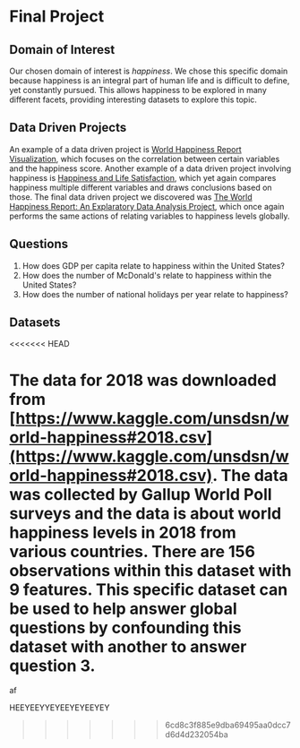 # Final Project
## Domain of Interest
Our chosen domain of interest is _happiness_. We chose this specific domain because happiness is an integral part of human life and is difficult to define, yet constantly pursued. This allows happiness to be explored in many different facets, providing interesting datasets to explore this topic. 

## Data Driven Projects
An example of a data driven project is [World Happiness Report Visualization](https://nycdatascience.com/blog/student-works/world-happiness-report-visualization/), which focuses on the correlation between certain variables and the happiness score. Another example of a data driven project involving happiness is [Happiness and Life Satisfaction](https://ourworldindata.org/happiness-and-life-satisfaction), which yet again compares happiness multiple different variables and draws conclusions based on those. The final data driven project we discovered was [The World Happiness Report: An Explaratory Data Analysis Project](https://github.com/nateofspades/The-World-Happiness-Report-An-Exploratory-Data-Analysis-Project/blob/master/WorldHappinessReportEDA.ipynb), which once again performs the same actions of relating variables to happiness levels globally. 

## Questions
1. How does GDP per capita relate to happiness within the United States?
2. How does the number of McDonald's relate to happiness within the United States?
3. How does the number of national holidays per year relate to happiness? 

## Datasets
<<<<<<< HEAD


The data for 2018 was downloaded from [https://www.kaggle.com/unsdsn/world-happiness#2018.csv](https://www.kaggle.com/unsdsn/world-happiness#2018.csv). The data was collected by Gallup World Poll surveys and the data is about world happiness levels in 2018 from various countries. There are 156 observations within this dataset with 9 features. This specific dataset can be used to help answer global questions by confounding this dataset with another to answer question 3. 
=======
af




HEEYEEYYEYEEYEYEEYEY
>>>>>>> 6cd8c3f885e9dba69495aa0dcc7d6d4d232054ba
